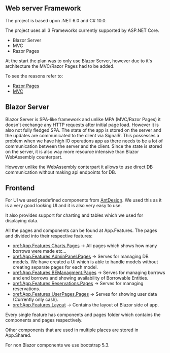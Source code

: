 Web server Framework
--------------------
The project is based upon .NET 6.0 and C# 10.0.

The project uses all 3 Frameworks currently supported by ASP.NET Core.

- Blazor Server
- MVC
- Razor Pages

At the start the plan was to only use Blazor Server, however due to it's architecture the MVC/Razor Pages had to be added.

To see the reasons refer to: 
- [Razor Pages](auth.md)
- [MVC](loc.md)


Blazor Server
-------------
Blazor Server is SPA-like framework and unlike MPA (MVC/Razor Pages) it doesn't exchange any HTTP requests after initial page load.
However it is also not fully fledged SPA. The state of the app is stored on the server and the updates are communicated to the client via SignalR.
This possesses a problem when we have high IO operations app as there needs to be a lot of communication between the server and the client.
Since the state is stored on the server, it is also way more resource intensive than Blazor WebAssembly counterpart.

However unlike the WebAssembly conterpart it allows to use direct DB communication without making api endpoints for DB.


Frontend
--------

For UI we used predefined components from [AntDesign](https://antblazor.com/en-US/).
We used this as it is a very good looking UI and it is also very easy to use.

It also provides support for charting and tables which we used for displaying data.

All the pages and components can be found at App.Features.
The pages and divided into their respective features:

- <xref:App.Features.Charts.Pages> -> All pages which shows how many borrows were made etc...
- <xref:App.Features.AdminPanel.Pages> -> Serves for managing DB models. We have created a UI which is able to handle models without creating separate pages for each model.
- <xref:App.Features.BEManagment.Pages> -> Serves for managing borrows and end borrows and showing availability of Borrowable Entities.
- <xref:App.Features.Reservations.Pages> -> Serves for managing reservations.
- <xref:App.Features.UserPages.Pages> -> Serves for showing user data (Currently only cash).
- <xref:App.Features.Layout> -> Contains the layout of Blazor side of app.

Every single feature has components and pages folder which contains the components and pages respectively.

Other components that are used in multiple places are stored in App.Shared.

For non Blazor components we use bootstrap 5.3.